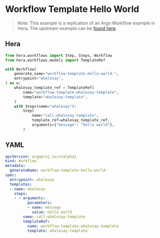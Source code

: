 # Workflow Template  Hello World

> Note: This example is a replication of an Argo Workflow example in Hera. The upstream example can be [found here](https://github.com/argoproj/argo-workflows/blob/master/examples/workflow-template/hello-world.yaml).



## Hera

```python
from hera.workflows import Step, Steps, Workflow
from hera.workflows.models import TemplateRef

with Workflow(
    generate_name="workflow-template-hello-world-",
    entrypoint="whalesay",
) as w:
    whalesay_template_ref = TemplateRef(
        name="workflow-template-whalesay-template",
        template="whalesay-template",
    )
    with Steps(name="whalesay"):
        Step(
            name="call-whalesay-template",
            template_ref=whalesay_template_ref,
            arguments={"message": "hello world"},
        )
```

## YAML

```yaml
apiVersion: argoproj.io/v1alpha1
kind: Workflow
metadata:
  generateName: workflow-template-hello-world-
spec:
  entrypoint: whalesay
  templates:
  - name: whalesay
    steps:
    - - arguments:
          parameters:
          - name: message
            value: hello world
        name: call-whalesay-template
        templateRef:
          name: workflow-template-whalesay-template
          template: whalesay-template
```
